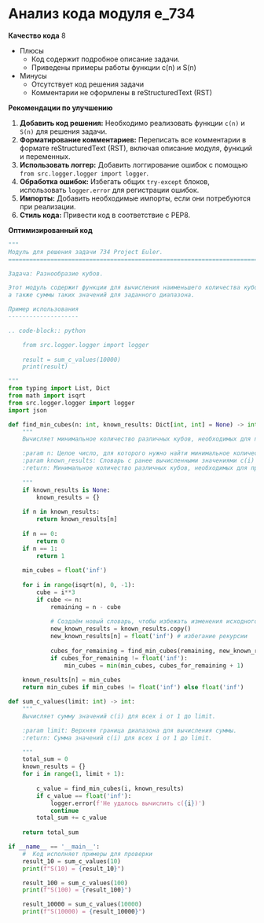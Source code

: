 # Анализ кода модуля e_734

**Качество кода**
8
-  Плюсы
    - Код содержит подробное описание задачи.
    - Приведены примеры работы функции c(n) и S(n)
-  Минусы
    - Отсутствует код решения задачи
    - Комментарии не оформлены в reStructuredText (RST)

**Рекомендации по улучшению**

1.  **Добавить код решения:** Необходимо реализовать функции `c(n)` и `S(n)` для решения задачи.
2.  **Форматирование комментариев:** Переписать все комментарии в формате reStructuredText (RST), включая описание модуля, функций и переменных.
3.  **Использовать логгер:** Добавить логгирование ошибок с помощью `from src.logger.logger import logger`.
4.  **Обработка ошибок:** Избегать общих `try-except` блоков, использовать `logger.error` для регистрации ошибок.
5.  **Импорты:** Добавить необходимые импорты, если они потребуются при реализации.
6.  **Стиль кода:** Привести код в соответствие с PEP8.

**Оптимизированный код**

```python
"""
Модуль для решения задачи 734 Project Euler.
=========================================================================================

Задача: Разнообразие кубов.

Этот модуль содержит функции для вычисления наименьшего количества кубов, необходимых для представления числа,
а также суммы таких значений для заданного диапазона.

Пример использования
--------------------

.. code-block:: python

    from src.logger.logger import logger
    
    result = sum_c_values(10000)
    print(result)

"""
from typing import List, Dict
from math import isqrt
from src.logger.logger import logger
import json

def find_min_cubes(n: int, known_results: Dict[int, int] = None) -> int:
    """
    Вычисляет минимальное количество различных кубов, необходимых для представления числа n.

    :param n: Целое число, для которого нужно найти минимальное количество кубов.
    :param known_results: Словарь с ранее вычисленными значениями c(i) для оптимизации.
    :return: Минимальное количество различных кубов, необходимых для представления числа n.
    
    """
    if known_results is None:
        known_results = {}
        
    if n in known_results:
        return known_results[n]
        
    if n == 0:
        return 0
    if n == 1:
        return 1
    
    min_cubes = float('inf')
    
    for i in range(isqrt(n), 0, -1):
        cube = i**3
        if cube <= n:
            remaining = n - cube
            
            # Создаём новый словарь, чтобы избежать изменения исходного словаря
            new_known_results = known_results.copy()
            new_known_results[n] = float('inf') # избегание рекурсии
            
            cubes_for_remaining = find_min_cubes(remaining, new_known_results)
            if cubes_for_remaining != float('inf'): 
                min_cubes = min(min_cubes, cubes_for_remaining + 1)
                
    known_results[n] = min_cubes
    return min_cubes if min_cubes != float('inf') else float('inf')

def sum_c_values(limit: int) -> int:
    """
    Вычисляет сумму значений c(i) для всех i от 1 до limit.

    :param limit: Верхняя граница диапазона для вычисления суммы.
    :return: Сумма значений c(i) для всех i от 1 до limit.

    """
    total_sum = 0
    known_results = {}
    for i in range(1, limit + 1):
        
        c_value = find_min_cubes(i, known_results)
        if c_value == float('inf'):
            logger.error(f'Не удалось вычислить c({i})')
            continue
        total_sum += c_value
        
    return total_sum

if __name__ == '__main__':
    #  Код исполняет примеры для проверки
    result_10 = sum_c_values(10)
    print(f"S(10) = {result_10}")

    result_100 = sum_c_values(100)
    print(f"S(100) = {result_100}")

    result_10000 = sum_c_values(10000)
    print(f"S(10000) = {result_10000}")